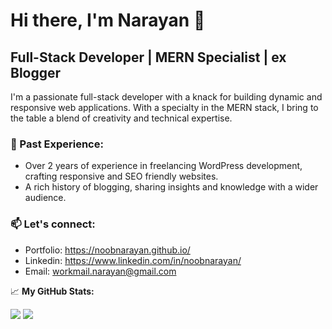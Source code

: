# Hi there, I'm Narayan 👋

## Full-Stack Developer | MERN Specialist | ex Blogger

I'm a passionate full-stack developer with a knack for building dynamic and responsive web applications. With a specialty in the MERN stack, I bring to the table a blend of creativity and technical expertise.

### 💼 Past Experience:
- Over 2 years of experience in freelancing WordPress development, crafting responsive and SEO friendly websites.
- A rich history of blogging, sharing insights and knowledge with a wider audience.

### 📫 Let's connect:
- Portfolio: https://noobnarayan.github.io/
- Linkedin: https://www.linkedin.com/in/noobnarayan/
- Email: workmail.narayan@gmail.com

📈 **My GitHub Stats:**

![](https://github-readme-stats.vercel.app/api?username=noobnarayan&theme=dark&hide_border=false&include_all_commits=false&count_private=false)
![](https://github-readme-streak-stats.herokuapp.com/?user=noobnarayan&theme=dark&hide_border=false)
